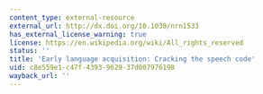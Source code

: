 ```yaml
---
content_type: external-resource
external_url: http://dx.doi.org/10.1038/nrn1533
has_external_license_warning: true
license: https://en.wikipedia.org/wiki/All_rights_reserved
status: ''
title: 'Early language acquisition: Cracking the speech code'
uid: c8e559e1-c47f-4393-9629-37d007976198
wayback_url: ''
---
```

